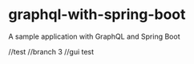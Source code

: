 # graphql-with-spring-boot
A sample application with GraphQL and Spring Boot




//test
//branch 3
//gui test
